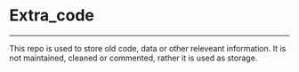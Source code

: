 # Extra_code
---
This repo is used to store old code, data or other releveant information.
It is not maintained, cleaned or commented, rather it is used as storage.